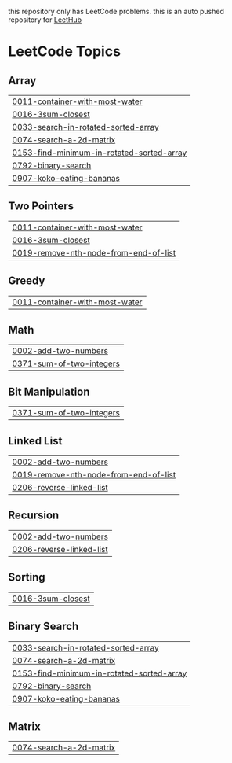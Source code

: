 this repository only has LeetCode problems.
this is an auto pushed repository for [LeetHub](https://github.com/QasimWani/LeetHub)

<!---LeetCode Topics Start-->
# LeetCode Topics
## Array
|  |
| ------- |
| [0011-container-with-most-water](https://github.com/hyun7586/PS_LeetCode/tree/master/0011-container-with-most-water) |
| [0016-3sum-closest](https://github.com/hyun7586/PS_LeetCode/tree/master/0016-3sum-closest) |
| [0033-search-in-rotated-sorted-array](https://github.com/hyun7586/PS_LeetCode/tree/master/0033-search-in-rotated-sorted-array) |
| [0074-search-a-2d-matrix](https://github.com/hyun7586/PS_LeetCode/tree/master/0074-search-a-2d-matrix) |
| [0153-find-minimum-in-rotated-sorted-array](https://github.com/hyun7586/PS_LeetCode/tree/master/0153-find-minimum-in-rotated-sorted-array) |
| [0792-binary-search](https://github.com/hyun7586/PS_LeetCode/tree/master/0792-binary-search) |
| [0907-koko-eating-bananas](https://github.com/hyun7586/PS_LeetCode/tree/master/0907-koko-eating-bananas) |
## Two Pointers
|  |
| ------- |
| [0011-container-with-most-water](https://github.com/hyun7586/PS_LeetCode/tree/master/0011-container-with-most-water) |
| [0016-3sum-closest](https://github.com/hyun7586/PS_LeetCode/tree/master/0016-3sum-closest) |
| [0019-remove-nth-node-from-end-of-list](https://github.com/hyun7586/PS_LeetCode/tree/master/0019-remove-nth-node-from-end-of-list) |
## Greedy
|  |
| ------- |
| [0011-container-with-most-water](https://github.com/hyun7586/PS_LeetCode/tree/master/0011-container-with-most-water) |
## Math
|  |
| ------- |
| [0002-add-two-numbers](https://github.com/hyun7586/PS_LeetCode/tree/master/0002-add-two-numbers) |
| [0371-sum-of-two-integers](https://github.com/hyun7586/PS_LeetCode/tree/master/0371-sum-of-two-integers) |
## Bit Manipulation
|  |
| ------- |
| [0371-sum-of-two-integers](https://github.com/hyun7586/PS_LeetCode/tree/master/0371-sum-of-two-integers) |
## Linked List
|  |
| ------- |
| [0002-add-two-numbers](https://github.com/hyun7586/PS_LeetCode/tree/master/0002-add-two-numbers) |
| [0019-remove-nth-node-from-end-of-list](https://github.com/hyun7586/PS_LeetCode/tree/master/0019-remove-nth-node-from-end-of-list) |
| [0206-reverse-linked-list](https://github.com/hyun7586/PS_LeetCode/tree/master/0206-reverse-linked-list) |
## Recursion
|  |
| ------- |
| [0002-add-two-numbers](https://github.com/hyun7586/PS_LeetCode/tree/master/0002-add-two-numbers) |
| [0206-reverse-linked-list](https://github.com/hyun7586/PS_LeetCode/tree/master/0206-reverse-linked-list) |
## Sorting
|  |
| ------- |
| [0016-3sum-closest](https://github.com/hyun7586/PS_LeetCode/tree/master/0016-3sum-closest) |
## Binary Search
|  |
| ------- |
| [0033-search-in-rotated-sorted-array](https://github.com/hyun7586/PS_LeetCode/tree/master/0033-search-in-rotated-sorted-array) |
| [0074-search-a-2d-matrix](https://github.com/hyun7586/PS_LeetCode/tree/master/0074-search-a-2d-matrix) |
| [0153-find-minimum-in-rotated-sorted-array](https://github.com/hyun7586/PS_LeetCode/tree/master/0153-find-minimum-in-rotated-sorted-array) |
| [0792-binary-search](https://github.com/hyun7586/PS_LeetCode/tree/master/0792-binary-search) |
| [0907-koko-eating-bananas](https://github.com/hyun7586/PS_LeetCode/tree/master/0907-koko-eating-bananas) |
## Matrix
|  |
| ------- |
| [0074-search-a-2d-matrix](https://github.com/hyun7586/PS_LeetCode/tree/master/0074-search-a-2d-matrix) |
<!---LeetCode Topics End-->